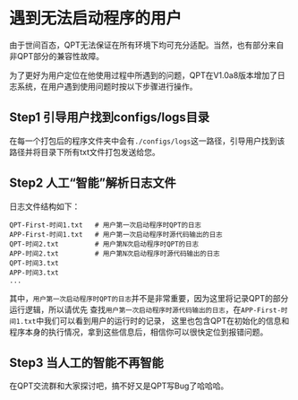 # 遇到无法启动程序的用户

由于世间百态，QPT无法保证在所有环境下均可充分适配。当然，也有部分来自非QPT部分的兼容性故障。

为了更好为用户定位在他使用过程中所遇到的问题，QPT在V1.0a8版本增加了日志系统，在用户遇到使用问题时按以下步骤进行操作。

## Step1 引导用户找到configs/logs目录

在每一个打包后的程序文件夹中会有`./configs/logs`这一路径，引导用户找到该路径并将目录下所有txt文件打包发送给您。

## Step2 人工“智能”解析日志文件
日志文件结构如下：
```
QPT-First-时间1.txt   # 用户第一次启动程序时QPT的日志 
APP-First-时间1.txt   # 用户第一次启动程序时源代码输出的日志 
QPT-时间2.txt         # 用户第N次启动程序时QPT的日志 
APP-时间2.txt         # 用户第N次启动程序时源代码输出的日志 
QPT-时间3.txt
APP-时间3.txt
...
```
其中，`用户第一次启动程序时QPT的日志`并不是非常重要，因为这里将记录QPT的部分运行逻辑，所以请优先
查找`用户第一次启动程序时源代码输出的日志`，在`APP-First-时间1.txt`中我们可以看到用户的运行时的记录，
这里也包含QPT在初始化的信息和程序本身的执行情况，拿到这些信息后，相信你可以很快定位到报错问题。

## Step3 当人工的智能不再智能
在QPT交流群和大家探讨吧，搞不好又是QPT写Bug了哈哈哈。